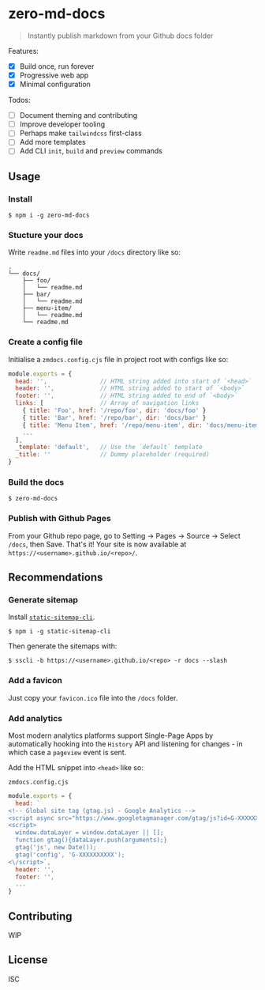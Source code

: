 # zero-md-docs

> Instantly publish markdown from your Github docs folder

Features:

- [x] Build once, run forever
- [x] Progressive web app
- [x] Minimal configuration

Todos:

- [ ] Document theming and contributing
- [ ] Improve developer tooling
- [ ] Perhaps make `tailwindcss` first-class
- [ ] Add more templates
- [ ] Add CLI `init`, `build` and `preview` commands

## Usage

### Install 

```
$ npm i -g zero-md-docs
```

### Stucture your docs

Write `readme.md` files into your `/docs` directory like so:

```
.
└── docs/
    ├── foo/
    │   └── readme.md
    ├── bar/
    │   └── readme.md
    ├── menu-item/
    │   └── readme.md
    └── readme.md
```


### Create a config file

Initialise a `zmdocs.config.cjs` file in project root with configs like so:

```js
module.exports = {
  head: '',               // HTML string added into start of `<head>`
  header: '',             // HTML string added to start of `<body>`
  footer: '',             // HTML string added to end of `<body>`
  links: [                // Array of navigation links
    { title: 'Foo', href: '/repo/foo', dir: 'docs/foo' }
    { title: 'Bar', href: '/repo/bar', dir: 'docs/bar' }
    { title: 'Menu Item', href: '/repo/menu-item', dir: 'docs/menu-item' }
    ...
  ],
  _template: 'default',   // Use the `default` template
  _title: ''              // Dummy placeholder (required)
}
```

### Build the docs

```
$ zero-md-docs
```

### Publish with Github Pages

From your Github repo page, go to Setting -> Pages -> Source -> Select `/docs`, then Save. 
That's it! Your site is now available at `https://<username>.github.io/<repo>/`.

## Recommendations

### Generate sitemap

Install [`static-sitemap-cli`](https://github.com/zerodevx/static-sitemap-cli).

```
$ npm i -g static-sitemap-cli 
```

Then generate the sitemaps with:

```
$ sscli -b https://<username>.github.io/<repo> -r docs --slash
```

### Add a favicon

Just copy your `favicon.ico` file into the `/docs` folder.

### Add analytics

Most modern analytics platforms support Single-Page Apps by automatically hooking into the
`History` API and listening for changes - in which case a `pageview` event is sent.

Add the HTML snippet into `<head>` like so:

`zmdocs.config.cjs`

```js
module.exports = {
  head: `
<!-- Global site tag (gtag.js) - Google Analytics -->
<script async src="https://www.googletagmanager.com/gtag/js?id=G-XXXXXXXXXX"></script>
<script>
  window.dataLayer = window.dataLayer || [];
  function gtag(){dataLayer.push(arguments);}
  gtag('js', new Date());
  gtag('config', 'G-XXXXXXXXXX');
<\/script>`,
  header: '',
  footer: '',
  ...  
}
```

## Contributing

WIP

## License

ISC
